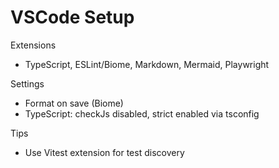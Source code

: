 # VSCode Setup

Extensions
- TypeScript, ESLint/Biome, Markdown, Mermaid, Playwright

Settings
- Format on save (Biome)
- TypeScript: checkJs disabled, strict enabled via tsconfig

Tips
- Use Vitest extension for test discovery

